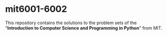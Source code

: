 # mit6001-6002
This repository contains the solutions to the problem sets of the "**Introduction to Computer Science and Programming in Python**" from MIT.
